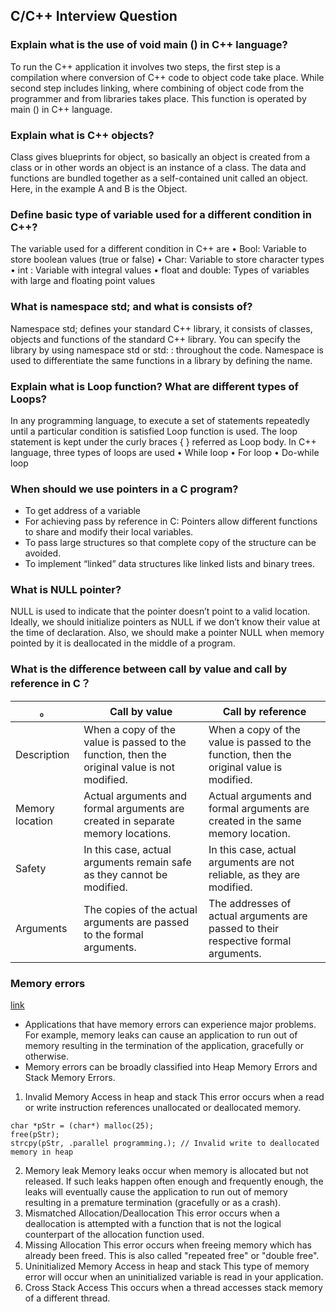 ## C/C++ Interview Question

### Explain what is the use of void main () in C++ language?
To run the C++ application it involves two steps, the first step is a compilation where conversion of C++ code to object code take place. While second step includes linking, where combining of object code from the programmer and from libraries takes place. This function is operated by main () in C++ language.

### Explain what is C++ objects?
Class gives blueprints for object, so basically an object is created from a class or in other words an object is an instance of a class. The data and functions are bundled together as a self-contained unit called an object. Here, in the example A and B is the Object.

### Define basic type of variable used for a different condition in C++?
The variable used for a different condition in C++ are
• Bool: Variable to store boolean values (true or false)
• Char: Variable to store character types
• int : Variable with integral values
• float and double: Types of variables with large and floating point values

### What is namespace std; and what is consists of?
Namespace std; defines your standard C++ library, it consists of classes, objects and functions of the standard C++ library. You can specify the library by using namespace std or std: : throughout the code. Namespace is used to differentiate the same functions in a library by defining the name.

### Explain what is Loop function? What are different types of Loops?
In any programming language, to execute a set of statements repeatedly until a particular condition is satisfied Loop function is used. The loop statement is kept under the curly braces { } referred as Loop body.
In C++ language, three types of loops are used
• While loop
• For loop
• Do-while loop

### When should we use pointers in a C program?
* To get address of a variable
* For achieving pass by reference in C: Pointers allow different functions to share and modify their local variables.
* To pass large structures so that complete copy of the structure can be avoided.
* To implement “linked” data structures like linked lists and binary trees.

### What is NULL pointer?
NULL is used to indicate that the pointer doesn’t point to a valid location. Ideally, we should initialize pointers as NULL if we don’t know their value at the time of declaration. Also, we should make a pointer NULL when memory pointed by it is deallocated in the middle of a program.

### What is the difference between call by value and call by reference in C？

。|Call by value|Call by reference
--|--|--
Description|When a copy of the value is passed to the function, then the original value is not modified.|When a copy of the value is passed to the function, then the original value is modified.
Memory location  |  Actual arguments and formal arguments are created in separate memory locations.   | Actual arguments and formal arguments are created in the same memory location.
Safety   | In this case, actual arguments remain safe as they cannot be modified.   | In this case, actual arguments are not reliable, as they are modified.
Arguments  |  The copies of the actual arguments are passed to the formal arguments.  |  The addresses of actual arguments are passed to their respective formal arguments.

### Memory errors
[link](https://www.cprogramming.com/tutorial/memory_debugging_parallel_inspector.html)
* Applications that have memory errors can experience major problems. For example, memory leaks can cause an application to run out of memory resulting in the termination of the application, gracefully or otherwise.
* Memory errors can be broadly classified into Heap Memory Errors and Stack Memory Errors. 
1. Invalid Memory Access in heap and stack
This error occurs when a read or write instruction references unallocated or deallocated memory.

```(C++)
char *pStr = (char*) malloc(25); 
free(pStr); 
strcpy(pStr, .parallel programming.); // Invalid write to deallocated memory in heap
```

2. Memory leak
Memory leaks occur when memory is allocated but not released. If such leaks happen often enough and frequently enough, the leaks will eventually cause the application to run out of memory resulting in a premature termination (gracefully or as a crash).
3. Mismatched Allocation/Deallocation
This error occurs when a deallocation is attempted with a function that is not the logical counterpart of the allocation function used.
4. Missing Allocation
This error occurs when freeing memory which has already been freed. This is also called "repeated free" or "double free".
5. Uninitialized Memory Access in heap and stack
This type of memory error will occur when an uninitialized variable is read in your application.
6. Cross Stack Access
This occurs when a thread accesses stack memory of a different thread.
